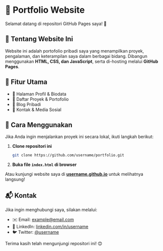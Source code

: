 # 📌 Portfolio Website

Selamat datang di repositori GitHub Pages saya! 🎉

## 🌟 Tentang Website Ini
Website ini adalah portofolio pribadi saya yang menampilkan proyek, pengalaman, dan keterampilan saya dalam berbagai bidang. Dibangun menggunakan **HTML, CSS, dan JavaScript**, serta di-hosting melalui **GitHub Pages**.

## 🚀 Fitur Utama
- 🔹 Halaman Profil & Biodata
- 🔹 Daftar Proyek & Portofolio
- 🔹 Blog Pribadi
- 🔹 Kontak & Media Sosial

## 🔧 Cara Menggunakan
Jika Anda ingin menjalankan proyek ini secara lokal, ikuti langkah berikut:

1. **Clone repositori ini**
   ```bash
   git clone https://github.com/username/portfolio.git
   ```
2. **Buka file `index.html` di browser**

Atau kunjungi website saya di **[username.github.io](https://username.github.io/)** untuk melihatnya langsung!

## 📬 Kontak
Jika ingin menghubungi saya, silakan melalui:
- ✉️ Email: example@email.com
- 🔗 LinkedIn: [linkedin.com/in/username](https://linkedin.com/in/username)
- 🐦 Twitter: [@username](https://twitter.com/username)

Terima kasih telah mengunjungi repositori ini! 😊
